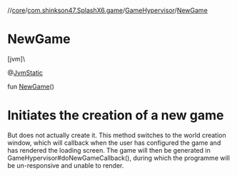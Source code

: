 //[core](../../../index.md)/[com.shinkson47.SplashX6.game](../index.md)/[GameHypervisor](index.md)/[NewGame](-new-game.md)

# NewGame

[jvm]\

@[JvmStatic](https://kotlinlang.org/api/latest/jvm/stdlib/kotlin.jvm/-jvm-static/index.html)

fun [NewGame](-new-game.md)()

# Initiates the creation of a new game

But does not actually create it. This method switches to the world creation window, which will callback when the user has configured the game and has rendered the loading screen. The game will then be generated in GameHypervisor#doNewGameCallback(), during which the programme will be un-responsive and unable to render.
